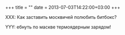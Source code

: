 +++
title = ""
date = 2013-07-03T14:22:00+03:00
+++

XXX: Как заставить москвичей полюбить битбокс?


YYY: ебнуть по маскве термоядерным зарядом!


